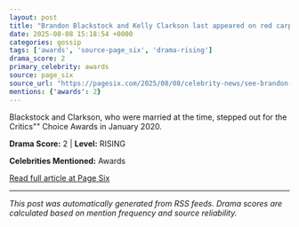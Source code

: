 ```yaml
---
layout: post
title: "Brandon Blackstock and Kelly Clarkson last appeared on red carpet together in 2020 — months before split""
date: 2025-08-08 15:18:54 +0000
categories: gossip
tags: ['awards', 'source-page_six', 'drama-rising']
drama_score: 2
primary_celebrity: awards
source: page_six
source_url: "https://pagesix.com/2025/08/08/celebrity-news/see-brandon-blackstocks-last-red-carpet-appearance-with-kelly-clarkson-before-death/""
mentions: {'awards': 2}
---
```


Blackstock and Clarkson, who were married at the time, stepped out for the Critics"" Choice Awards in January 2020.

**Drama Score:** 2 | **Level:** RISING

**Celebrities Mentioned:** Awards

[Read full article at Page Six](https://pagesix.com/2025/08/08/celebrity-news/see-brandon-blackstocks-last-red-carpet-appearance-with-kelly-clarkson-before-death/)

---
*This post was automatically generated from RSS feeds. Drama scores are calculated based on mention frequency and source reliability.*
